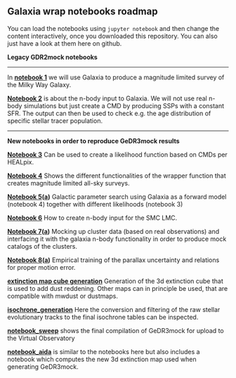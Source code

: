 ## Galaxia wrap notebooks roadmap

You can load the notebooks using ``jupyter notebook`` and then change the content interactively, once you downloaded this repository.
You can also just have a look at them here on github.

**Legacy GDR2mock notebooks**

------------------------------------

In **[notebook 1](https://github.com/jan-rybizki/Galaxia_wrap/blob/master/notebook/%5B1%5DCreating%20magnitude%20limited%20synthetic%20catalogues%20with%20Galaxia.ipynb)** we will use Galaxia to produce a magnitude limited survey of the Milky Way Galaxy.

**[Notebook 2](https://github.com/jan-rybizki/Galaxia_wrap/blob/master/notebook/%5B2%5DProviding%20n-body%20particle%20input%20for%20Galaxia.ipynb)** is about the n-body input to Galaxia. We will not use real n-body simulations but just create a CMD by producing SSPs with a constant SFR. The output can then be used to check e.g. the age distribution of specific stellar tracer population.

------------------------------------

**New notebooks in order to reproduce GeDR3mock results**

**[Notebook 3](https://github.com/jan-rybizki/Galaxia_wrap/blob/master/notebook/%5B3%5DComparing%20Catalogs%20CMDs%20per%20healpix.ipynb)** Can be used to create a likelihood function based on CMDs per HEALpix.

**[Notebook 4](https://github.com/jan-rybizki/Galaxia_wrap/blob/master/notebook/%5B4%5Dmag_limited_survey_function.ipynb)** Shows the different functionalities of the wrapper function that creates magnitude limited all-sky surveys.

**[Notebook 5](https://github.com/jan-rybizki/Galaxia_wrap/blob/master/notebook/%5B5%5D%20parameter%20search.ipynb)([a](https://github.com/jan-rybizki/Galaxia_wrap/blob/master/notebook/%5B5a%5Dinspect_parameter_search.ipynb))** Galactic parameter search using Galaxia as a forward model (notebook 4) together with different likelihoods (notebook 3)

**[Notebook 6](https://github.com/jan-rybizki/Galaxia_wrap/blob/master/notebook/%5B6%5DProviding%20n-body%20particle%20input%20of%20SMC%20LMC%20for%20GDR3mock.ipynb)** How to create n-body input for the SMC LMC.

**[Notebook 7](https://github.com/jan-rybizki/Galaxia_wrap/blob/master/notebook/%5B7%5Dcluster%20mockup.ipynb)([a](https://github.com/jan-rybizki/Galaxia_wrap/blob/master/notebook/%5B7a%5Dprepare_cluster_catalog.ipynb))** Mocking up cluster data (based on real observations) and interfacing it with the galaxia n-body functionality in order to produce mock catalogs of the clusters.

**[Notebook 8](https://github.com/jan-rybizki/Galaxia_wrap/blob/master/notebook/%5B8%5DTrain%20parallax%20and%20proper%20motion%20error_alternative_projection.ipynb)([a](https://github.com/jan-rybizki/Galaxia_wrap/blob/master/notebook/%5B8a%5DCalculate%20the%20error%20relations.ipynb))** Empirical training of the parallax uncertainty and relations for proper motion error. 

**[extinction map cube generation](https://github.com/jan-rybizki/Galaxia_wrap/blob/master/notebook/Combined_extinction_map_for_GDR3mock.ipynb)** Generation of the 3d extinction cube that is used to add dust reddening. Other maps can in principle be used, that are compatible with mwdust or dustmaps. 


**[isochrone_generation](https://github.com/jan-rybizki/Galaxia_wrap/tree/master/notebook/isochrone_generation)** Here the conversion and filtering of the raw stellar evolutionary tracks to the final isochrone tables can be inspected.

**[notebook_sweep](https://github.com/jan-rybizki/Galaxia_wrap/tree/master/notebook/notebook_sweep)** shows the final compilation of GeDR3mock for upload to the Virtual Observatory

**[notebook_aida](https://github.com/jan-rybizki/Galaxia_wrap/tree/master/notebook/notebook_aida)** is similar to the notebooks here but also includes a notebook which computes the new 3d extinction map used when generating GeDR3mock.
